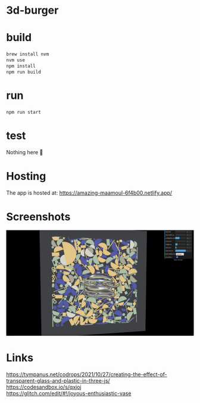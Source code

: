 # 3d-burger

# build
```
brew install nvm
nvm use
npm install
npm run build
```


# run
```
npm run start
```

# test
Nothing here 😬

# Hosting
The app is hosted at: https://amazing-maamoul-6f4b00.netlify.app/

# Screenshots
![](readme_assets/screenshot1.png)

# Links

https://tympanus.net/codrops/2021/10/27/creating-the-effect-of-transparent-glass-and-plastic-in-three-js/  
https://codesandbox.io/s/qxjoj  
https://glitch.com/edit/#!/joyous-enthusiastic-vase  

